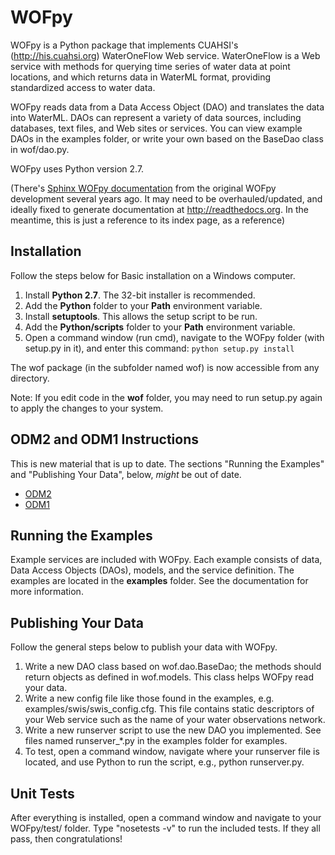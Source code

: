 
# WOFpy

WOFpy is a Python package that implements CUAHSI's (http://his.cuahsi.org) WaterOneFlow Web service.  WaterOneFlow is a Web service with methods for querying time series of water data at point locations, and which returns data in WaterML format, providing standardized access to water data.   

WOFpy reads data from a Data Access Object (DAO) and translates the data into WaterML.  DAOs can represent a variety of data sources, including databases, text files, and Web sites or services.  You can view example DAOs in the examples folder, or write your own based on the BaseDao class in wof/dao.py.

WOFpy uses Python version 2.7.

(There's [Sphinx WOFpy documentation](https://github.com/ODM2/WOFpy/blob/master/docs/Sphinx/index.rst) from the original WOFpy development several years ago. It may need to be overhauled/updated, and ideally fixed to generate documentation at http://readthedocs.org. In the meantime, this is just a reference to its index page, as a reference)

Installation
------------

Follow the steps below for Basic installation on a Windows computer.

1. Install **Python 2.7**.  The 32-bit installer is recommended.
2. Add the **Python** folder to your **Path** environment variable.
3. Install **setuptools**. This allows the setup script to be run.
4. Add the **Python/scripts** folder to your **Path** environment variable.
5. Open a command window (run cmd), navigate to the WOFpy folder (with setup.py
   in it), and enter this command: ``python setup.py install``

The wof package (in the subfolder named wof) is now accessible from any directory.

Note: If you edit code in the **wof** folder, you may need to run setup.py again to apply the changes to your system.

ODM2 and ODM1 Instructions
--------------------------
This is new material that is up to date. The sections "Running the Examples" and "Publishing Your Data", below, *might* be out of date.
- [ODM2](https://github.com/ODM2/WOFpy/blob/master/docs/Sphinx/ODM2Services.rst)
- [ODM1](https://github.com/ODM2/WOFpy/blob/master/docs/Sphinx/ODM1Services.rst)

Running the Examples
--------------------

Example services are included with WOFpy.  Each example consists of data, Data
Access Objects (DAOs), models, and the service definition.  The examples are
located in the **examples** folder.  See the documentation for more information.  

Publishing Your Data
--------------------

Follow the general steps below to publish your data with WOFpy.

1. Write a new DAO class based on wof.dao.BaseDao; the methods should return objects as defined in wof.models.  This class helps WOFpy read your data. 
2. Write a new config file like those found in the examples, e.g. examples/swis/swis_config.cfg. This file contains static descriptors of your Web service such as the name of your water observations network.
3. Write a new runserver script to use the new DAO you implemented.  See files named runserver_*.py in the examples folder for examples.
4. To test, open a command window, navigate where your runserver file is located, and use Python to run the script, e.g., python runserver.py.

Unit Tests
----------

After everything is installed, open a command window and navigate to your WOFpy/test/ folder.  Type "nosetests -v" to run the included tests.  If they all pass, then congratulations!
